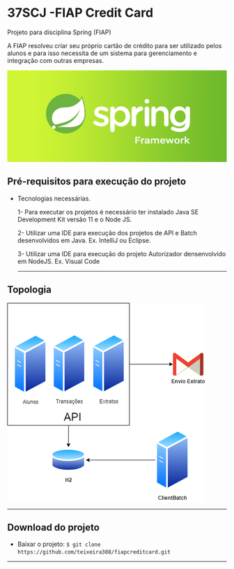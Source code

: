 # 37SCJ -FIAP Credit Card
Projeto para disciplina Spring (FIAP)

A FIAP resolveu criar seu próprio cartão de crédito para ser utilizado pelos alunos e para isso necessita de um sistema para gerenciamento e integração com outras empresas. 

![Imagem Spring Framework](Images/spring.png)

##  Pré-requisitos para execução do projeto
- Tecnologias necessárias.

  1- Para executar os projetos é necessário ter instalado Java SE Development Kit versão 11 e o Node JS.
  
  2- Utilizar uma IDE para execução dos projetos de API e Batch desenvolvidos em Java. Ex. IntelliJ ou Eclipse.
  
  3- Utilizar uma IDE para execução do projeto Autorizador densenvolvido em NodeJS. Ex. Visual Code
  
  ---
## Topologia

![Imagem Topologia](Images/topologia.png)

---

## Download do projeto

- Baixar o projeto: `$ git clone https://github.com/teixeira308/fiapcreditcard.git`

---
